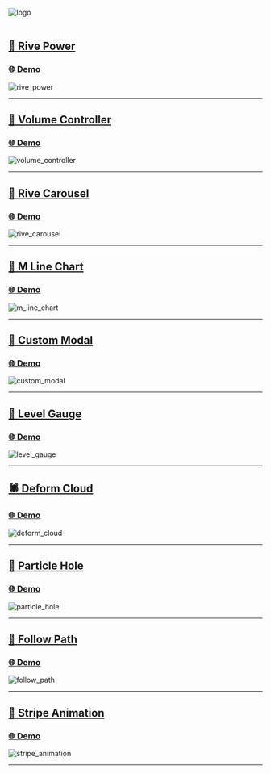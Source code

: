 ![logo](https://github.com/shogoisaji/ui_playground_134/assets/131496728/63855b5a-b817-489a-ab70-86ab391f5419)
<br/>
<br/>

## [🦭 Rive Power](https://github.com/shogoisaji/ui_playground_134/blob/main/lib/pages/rive_power/rive_power_example.dart)

### [🌐 Demo](https://shogoisaji.github.io/ui_playground_134/#/rive_power)

![rive_power](https://github.com/shogoisaji/ui_playground_134/assets/131496728/ba64a2a6-39c9-49e5-9cda-3ad2ffcc927a)

---

## [🐡 Volume Controller](https://github.com/shogoisaji/ui_playground_134/blob/main/lib/pages/volume_controller/volume_controller_example.dart)

### [🌐 Demo](https://shogoisaji.github.io/ui_playground_134/#/volume_controller)

![volume_controller](https://github.com/shogoisaji/ui_playground_134/assets/131496728/e9f7fb93-6276-445d-bb55-df91e262afce)

---

## [🦓 Rive Carousel](https://github.com/shogoisaji/ui_playground_134/blob/main/lib/pages/rive_carousel/rive_carousel_example.dart)

### [🌐 Demo](https://shogoisaji.github.io/ui_playground_134/#/rive_carousel)

![rive_carousel](https://github.com/shogoisaji/ui_playground_134/assets/131496728/8837baef-a519-44d6-adc4-0e150fef5f6d)

---

## [🦅 M Line Chart](https://github.com/shogoisaji/ui_playground_134/blob/main/lib/pages/m_line_chart/m_line_chart_example.dart)

### [🌐 Demo](https://shogoisaji.github.io/ui_playground_134/#/m_line_chart)

![m_line_chart](https://github.com/shogoisaji/ui_playground_134/assets/131496728/172ee38d-5a51-43bf-aa8e-f25687b72c35)

---

## [🦚 Custom Modal](https://github.com/shogoisaji/ui_playground_134/blob/main/lib/pages/custom_modal/custom_modal_example.dart)

### [🌐 Demo](https://shogoisaji.github.io/ui_playground_134/#/custom_modal)

![custom_modal](https://github.com/shogoisaji/ui_playground_134/assets/131496728/cf37a17c-46bc-447a-9ff7-aa2a462eb71f)

---

## [🦘 Level Gauge](https://github.com/shogoisaji/ui_playground_134/blob/main/lib/pages/level_gauge/level_gauge_example.dart)

### [🌐 Demo](https://shogoisaji.github.io/ui_playground_134/#/level_gauge)

![level_gauge](https://github.com/shogoisaji/ui_playground_134/assets/131496728/7b59d695-6e8f-4d19-88c0-31af151dd604)

---

## [🕷️ Deform Cloud](https://github.com/shogoisaji/ui_playground_134/blob/main/lib/pages/deform_cloud/deform_cloud_example.dart)

### [🌐 Demo](https://shogoisaji.github.io/ui_playground_134/#/deform_cloud)

![deform_cloud](https://github.com/shogoisaji/ui_playground_134/assets/131496728/de445c2d-5f49-4bbc-8eda-a1c250134d38)

---

## [🐌 Particle Hole](https://github.com/shogoisaji/ui_playground_134/blob/main/lib/pages/particle_hole/particle_hole_expample.dart)

### [🌐 Demo](https://shogoisaji.github.io/ui_playground_134/#/particle_hole)

![particle_hole](https://github.com/shogoisaji/ui_playground_134/assets/131496728/41a00196-f1d8-4259-a670-9c3037f24389)

---

## [🐍 Follow Path](https://github.com/shogoisaji/ui_playground_134/blob/main/lib/pages/follow_path/follow_path_example.dart)

### [🌐 Demo](https://shogoisaji.github.io/ui_playground_134/#/follow_path)

![follow_path](https://github.com/shogoisaji/ui_playground_134/assets/131496728/51a9d003-2fe9-4c17-8581-07e5508c0771)

---

## [🦐 Stripe Animation](https://github.com/shogoisaji/ui_playground_134/blob/main/lib/pages/stripe_animation/stripe_animation_example.dart)

### [🌐 Demo](https://shogoisaji.github.io/ui_playground_134/#/stripe_animation)

![stripe_animation](https://github.com/shogoisaji/ui_playground_134/assets/131496728/0134f763-9df7-44c3-806e-640fde5d5979)

---
